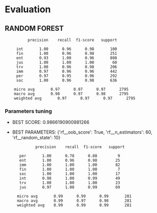 # Evaluation
## RANDOM FOREST
              precision    recall  f1-score   support

         int       1.00      0.96      0.98       100
         fin       1.00      0.96      0.98       251
         ent       0.93      1.00      0.96       808
         jus       1.00      1.00      1.00        60
         trv       1.00      0.96      0.98       206
         imm       0.97      0.96      0.96       442
         per       0.97      0.95      0.96       292
         soc       1.00      0.96      0.98       636

        micro avg       0.97      0.97      0.97      2795
        macro avg       0.98      0.97      0.98      2795
        weighted avg       0.97      0.97      0.97      2795

### Parameters tuning
- BEST SCORE:  0.9866190900981266
- BEST PARAMETERS:  {'rf__oob_score': True, 'rf__n_estimators': 60, 'rf__random_state': 10}

                precision    recall  f1-score   support

         per       1.00      0.78      0.88         9
         ent       1.00      0.96      0.98        25
         imm       1.00      1.00      1.00        82
         fin       1.00      1.00      1.00         7
         soc       1.00      1.00      1.00        17
         int       0.98      1.00      0.99        49
         trv       1.00      1.00      1.00        23
         jus       0.97      1.00      0.99        69

        micro avg       0.99      0.99      0.99       281
        macro avg       0.99      0.97      0.98       281
        weighted avg    0.99      0.99      0.99       281


